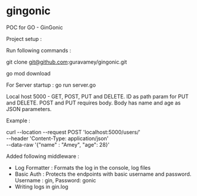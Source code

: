 # gingonic
POC for GO - GinGonic

Project setup : 

Run following commands : 

git clone git@github.com:guravamey/gingonic.git

go mod download

For Server startup : 
go run server.go


Local host 5000 - GET, POST, PUT and DELETE. ID as path param for PUT and DELETE. 
POST and PUT requires body. Body has name and age as JSON parameters. 

Example : 

curl --location --request POST 'localhost:5000/users/' \
--header 'Content-Type: application/json' \
--data-raw '{"name" : "Amey",
"age": 28}'

Added following middleware : 
- Log Formatter : Formats the log in the console, log files
- Basic Auth : Protects the endpoints with basic username and password. Username : gin, Password: gonic
- Writing logs in gin.log
